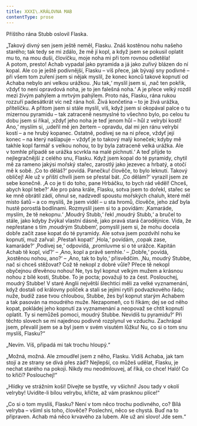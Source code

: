 ```yaml
---
title: XXXI\.KRÁLOVNA MAB
contentType: prose
---
```


Příštího rána Stubb oslovil Flaska.

„Takový divný sen jsem ještě neměl, Flasku. Znáš kostěnou nohu našeho starého; tak tedy se mi zdálo, že mě jí kopl, a když jsem se pokusil oplatit mu to, na mou duši, človíčku, moje noha mi při tom rovnou odletěla! A potom, presto! Achab vypadal jako pyramida a já jako zuřivý blázen do ní kopal. Ale co je ještě podivnější, Flasku – víš přece, jak bývají sny podivné – při všem tom zuření jsem si nějak myslil, že konec konců takové kopnutí od Achaba nebylo ani velkou urážkou. ‚Nu tak,‘ myslil jsem si, ‚nač ten pokřik, vždyť to není opravdová noha, je to jen falešná noha.‘ A je přece velký rozdíl mezi živým pahýlem a mrtvým pahýlem. Proto nás, Flasku, rána rukou rozzuří padesátkrát víc než rána holí. Živá končetina – to je živá urážka, přítelíčku. A přitom jsem si stále myslil, víš, když jsem si okopával palce o tu mizernou pyramidu – tak zatraceně nesmyslné to všechno bylo, po celou tu dobu jsem si říkal, ‚vždyť jeho noha je teď jenom hůl – hůl z velrybí kosti! Ano,‘ myslím si, ‚udeřil mě jen žertem – opravdu, dal mi jen ránu velrybí kostí – a ne hrubý kopanec. Ostatně, podívej se na ni přece, vždyť její konec – na který našlapuje – vždyť je to takový malý koneček; kdyby mě takhle kopl farmář s velkou nohou, to by byla zatraceně velká urážka. Ale v tom­hle případě se urážka scvrkla na malé píchnutí.‘ A teď přijde to nejlegračnější z celého snu, Flasku. Když jsem kopal do té pyramidy, chytil mě za rameno jakýsi mořský stařec, zarostlý jako jezevec a hrbatý, a otočí mě k sobě. ‚Co to děláš?‘ povídá. Panečku! člověče, to bylo leknutí. Takový obličej! Ale už v příští chvíli jsem se přestal bát. ‚Co dělám?‘ vyrazil jsem ze sebe konečně. ‚A co je ti do toho, pane Hrbáčku, to bych rád věděl! Chceš, abych kopl tebe?‘ Ale pro pána krále, Flasku, sotva jsem to dořekl, stařec se ke mně obrátil zádí, ohnul se, nadzvedl spoustu mořských chaluh, které měl místo šatů – a co myslíš, že jsem viděl – u sta hromů, člověče, jeho záď byla hustě porostlá bodlinami. Rozmyslil jsem si to a povídám: ‚Kamaráde, myslím, že tě nekopnu.‘ ‚Moudrý Stubb,‘ řekl ‚moudrý Stubb,‘ a bručel to stále, jako kdyby žvýkal vlastní dásně, jako pravá stará čarodějnice. Vida, že nepřestane s tím ‚moudrým Stubbem‘, pomyslil jsem si, že mohu docela dobře začít zase kopat do té pyramidy. Ale sotva jsem pozdvihl nohu ke kopnutí, muž zařval: ‚Přestaň kopat!‘ ‚Hola,‘ povídám, ‚copak zase, kamaráde?‘ ‚Podívej se,‘ odpovídá, ‚promluvme si o té urážce. Kapitán Achab tě kopl, viď?‘ – ‚Ano, kopl a právě semhle.‘ – ‚Dobře,‘ povídá, ‚kostěnou nohou, ano?‘ – ‚Ano, tak to bylo,‘ přisvědčím. ‚Nu, moudrý Stubbe, nač si chceš stěžovat? Což tě nekopl z dobré vůle? Přece tě ne­kopl obyčejnou dřevěnou nohou! Ne, tys byl kopnut velkým mužem a krásnou nohou z bílé kosti, Stubbe. To je pocta; považuji to za čest. Poslouchej, moudrý Stubbe! V staré Anglii největší šlechtici měli za velké vyznamenání, když dostali od královny políček a stali se jejími rytíři podvazkového řádu; nuže, budiž zase tvou chloubou, Stubbe, žes byl kopnut starým Achabem a tak pasován na moudrého muže. Nezapomeň, co ti říkám; dej se od něho kopat, pokládej jeho kopnutí za vyznamenání a neopovaž se chtít kopnutí oplatit. Ty si nemůžeš pomoci, moudrý Stubbe. Nevidíš tu pyramidu?‘ Při těchto slovech se mi najednou podivně rozplynul ve vzduchu. Zachrápal jsem, převalil jsem se a byl jsem v svém visutém lůžku! Nu, co si o tom snu myslíš, Flasku?“

„Nevím. Víš, připadá mi tak trochu hloupý.“

„Možná, možná. Ale zmoudřel jsem z něho, Flasku. Vidíš Achaba, jak tam stojí a ze strany se dívá přes záď? Nejlepší, co můžeš udělat, Flasku, je nechat starého na pokoji. Nikdy mu neodmlouvej, ať říká, co chce! Haló! Co to křičí? Poslouchej!“

„Hlídky ve strážním koši! Dívejte se bystře, vy všichni! Jsou tady v okolí velryby! Uvidíte-li bílou velrybu, křičte, až vám prasknou plíce!“

„Co si o tom myslíš, Flasku? Není v tom něco trochu podivného, co? Bílá velryba – všiml sis toho, člověče? Poslechni, něco se chystá. Buď na to připraven. Achab má něco krvavého za lubem. Ale už ani slovo! Jde sem.“
